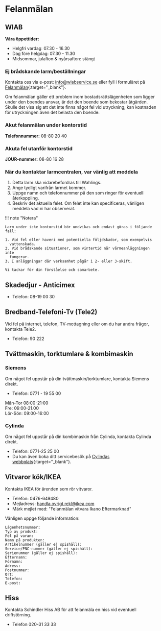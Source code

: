# Felanmälan

## WIAB

**Våra öppettider:**

- Helgfri vardag: 07.30 - 16.30
- Dag före helgdag: 07.30 - 11.30
- Midsommar, julafton & nyårsafton: stängt

### Ej brådskande larm/beställningar

Kontakta oss via e-post: [info@wiabservice.se](mailto:info@wiabservice.se)
eller fyll i formuläret på
[Felanmälan](https://www.wiab-service.se/felanmalan-namnandring/){:target="_blank"}.

Om felanmälan gäller ett problem inom bostadsrättslägenheten som ligger under
den boendes ansvar, är det den boende som bekostar åtgärden. Skulle det visa
sig att det inte finns något fel vid utryckning, kan kostnaden för utryckningen
även det belasta den boende.

### Akut felanmälan under kontorstid

**Telefonnummer:** 08-80 20 40

### Akuta fel utanför kontorstid

**JOUR-nummer:** 08-80 16 28

### När du kontaktar larmcentralen, var vänlig att meddela

1. Detta larm ska vidarebefordras till Wahlings.
2. Ange tydligt varifrån larmet kommer.
3. Uppge namn och telefonnummer på den som ringer för eventuell återkoppling.
4. Beskriv det aktuella felet. Om felet inte kan specificeras, vänligen meddela
   vad ni har observerat.

!!! note "Notera"

    Larm under icke kontorstid bör undvikas och endast göras i följande fall:

    1. Vid fel eller haveri med potentiella följdskador, som exempelvis
      vattenskada.
    2. Vid brådskande situationer, som vintertid när värmeanläggningen inte
      fungerar.
    3. I anläggningar där verksamhet pågår i 2- eller 3-skift.

    Vi tackar för din förståelse och samarbete.

## Skadedjur - Anticimex

- Telefon: 08-19 00 30

## Bredband-Telefoni-Tv (Tele2)

Vid fel på internet, telefon, TV-mottagning eller om du har andra frågor,
kontakta Tele2.

- Telefon: 90 222

## Tvättmaskin, torktumlare & kombimaskin

### Siemens

Om något fel uppstår på din tvättmaskin/torktumlare, kontakta Siemens direkt.

- Telefon: 0771 - 19 55 00

Mån-Tor 08:00-21:00  
Fre: 09:00-21.00  
Lör-Sön: 09:00-16:00

### Cylinda

Om något fel uppstår på din kombimaskin från Cylinda, kontakta Cylinda direkt.

- Telefon: 0771-25 25 00
- Du kan även boka ditt servicebesök på [Cylindas webbplats](http://www.cylinda.se/BokaService){:target="_blank"}.

## Vitvaror kök/IKEA

Kontakta IKEA för ärenden som rör vitvaror.

- Telefon: 0476-649480
- Mejladress: <handla.ovrigt.rekl@ikea.com>
- Märk mejlet med: "Felanmälan vitvara Ikano Eftermarknad"

Vänligen uppge följande information:

    Lägenhetsnummer:
    Typ av produkt:
    Fel på varan:
    Namn på produkten:
    Artikelnummer (gäller ej spishäll):
    Service/PNC-nummer (gäller ej spishäll):
    Serienummer (gäller ej spishäll):
    Efternamn:
    Förnamn:
    Adress:
    Postnummer:
    Ort:
    Telefon:
    E-post:

## Hiss

Kontakta Schindler Hiss AB för att felanmäla en hiss vid eventuell driftstörning.

- Telefon 020-31 33 33